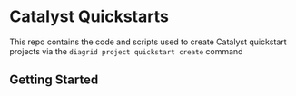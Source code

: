 # Catalyst Quickstarts

This repo contains the code and scripts used to create Catalyst quickstart projects via the  `diagrid project quickstart create` command

## Getting Started
 